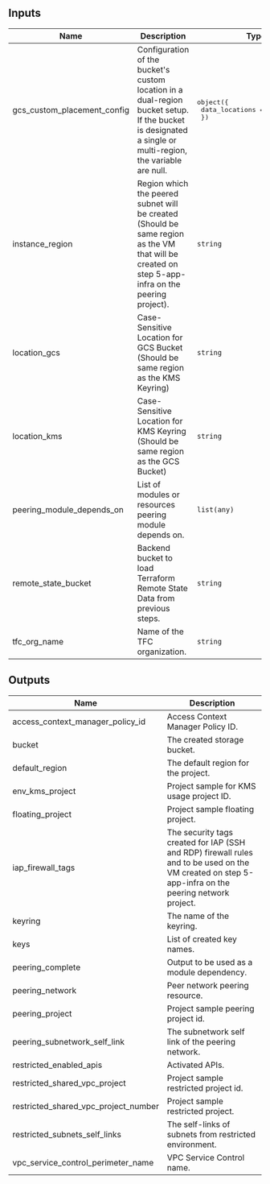 <!-- BEGINNING OF PRE-COMMIT-TERRAFORM DOCS HOOK -->
## Inputs

| Name | Description | Type | Default | Required |
|------|-------------|------|---------|:--------:|
| gcs\_custom\_placement\_config | Configuration of the bucket's custom location in a dual-region bucket setup. If the bucket is designated a single or multi-region, the variable are null. | <pre>object({<br>    data_locations = list(string)<br>  })</pre> | `null` | no |
| instance\_region | Region which the peered subnet will be created (Should be same region as the VM that will be created on step 5-app-infra on the peering project). | `string` | `null` | no |
| location\_gcs | Case-Sensitive Location for GCS Bucket (Should be same region as the KMS Keyring) | `string` | `null` | no |
| location\_kms | Case-Sensitive Location for KMS Keyring (Should be same region as the GCS Bucket) | `string` | `null` | no |
| peering\_module\_depends\_on | List of modules or resources peering module depends on. | `list(any)` | `[]` | no |
| remote\_state\_bucket | Backend bucket to load Terraform Remote State Data from previous steps. | `string` | n/a | yes |
| tfc\_org\_name | Name of the TFC organization. | `string` | `""` | no |

## Outputs

| Name | Description |
|------|-------------|
| access\_context\_manager\_policy\_id | Access Context Manager Policy ID. |
| bucket | The created storage bucket. |
| default\_region | The default region for the project. |
| env\_kms\_project | Project sample for KMS usage project ID. |
| floating\_project | Project sample floating project. |
| iap\_firewall\_tags | The security tags created for IAP (SSH and RDP) firewall rules and to be used on the VM created on step 5-app-infra on the peering network project. |
| keyring | The name of the keyring. |
| keys | List of created key names. |
| peering\_complete | Output to be used as a module dependency. |
| peering\_network | Peer network peering resource. |
| peering\_project | Project sample peering project id. |
| peering\_subnetwork\_self\_link | The subnetwork self link of the peering network. |
| restricted\_enabled\_apis | Activated APIs. |
| restricted\_shared\_vpc\_project | Project sample restricted project id. |
| restricted\_shared\_vpc\_project\_number | Project sample restricted project. |
| restricted\_subnets\_self\_links | The self-links of subnets from restricted environment. |
| vpc\_service\_control\_perimeter\_name | VPC Service Control name. |

<!-- END OF PRE-COMMIT-TERRAFORM DOCS HOOK -->

